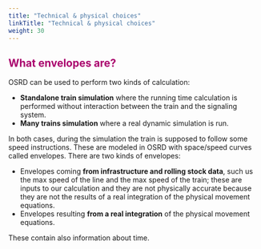 ```yaml
---
title: "Technical & physical choices"
linkTitle: "Technical & physical choices"
weight: 30
---
```


## <font color=#aa026d>What envelopes are?</font>

OSRD can be used to perform two kinds of calculation:
- **Standalone train simulation** where the running time calculation is performed without interaction between the train and the signaling system.
- **Many trains simulation** where a real dynamic simulation is run.

In both cases, during the simulation the train is supposed to follow some speed instructions. These are modeled in OSRD with space/speed curves called envelopes. There are two kinds of envelopes:
- Envelopes coming **from infrastructure and rolling stock data**, such us the max speed of the line and the max speed of the train; these are inputs to our calculation and they are not physically accurate because they are not the results of a real integration of the physical movement equations.
- Envelopes resulting **from a real integration** of the physical movement equations.

These contain also information about time.
